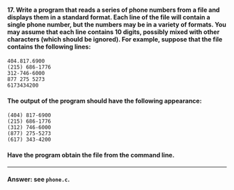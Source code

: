 #### 17. Write a program that reads a series of phone numbers from a file and displays them in a standard format. Each line of the file will contain a single phone number, but the numbers may be in a variety of formats. You may assume that each line contains 10 digits, possibly mixed with other characters (which should be ignored). For example, suppose that the file contains the following lines:

```
404.817.6900
(215) 686-1776
312-746-6000
877 275 5273
6173434200
```

#### The output of the program should have the following appearance:

```
(404) 817-6900
(215) 686-1776
(312) 746-6000
(877) 275-5273
(617) 343-4200
```

#### Have the program obtain the file from the command line.

---

#### Answer: see `phone.c`.
